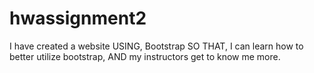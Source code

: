 # hwassignment2
I have created a website
USING, Bootstrap 
SO THAT, I can learn how to better utilize bootstrap, AND my instructors get to know me more.
